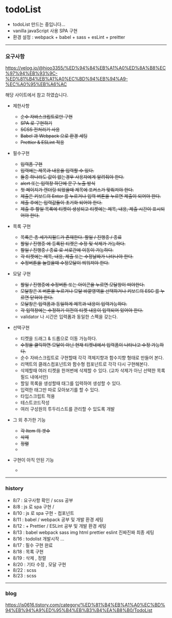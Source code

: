 # todoList
- todoList 만드는 중입니다... 
- vanilla javaScript 사용 SPA 구현
- 환경 설정 : webpack + babel + sass + esLint + preitter 


---
### 요구사항
https://velog.io/@hjoo3355/%ED%94%84%EB%A1%A0%ED%8A%B8%EC%97%94%EB%93%9C-%ED%81%B4%EB%A1%A0%EC%BD%94%EB%94%A9-%EC%A0%95%EB%A6%AC

해당 사이트에서 참고 하였습니다.

- 제한사항
    * ~~순수 자바스크립트로만 구현~~
    * ~~SPA 로 구현하기~~
    * ~~SCSS 전처리기 사용~~
    * ~~Babel 과 Webpack 으로 환경 세팅~~
    * ~~Prettier & ESLint 적용~~

- 필수구현
   * ~~입력폼 구현~~
   * ~~입력에는 제목과 내용을 입력할 수 있다.~~
   * ~~둘중 하나라도 값이 없는경우 사용자에게 알려줘야 한다.~~
   * ~~alert 또는 입력창 하단에 문구 노출 방식~~
   * ~~첫 페이지가 렌더링 되었을때 제목에 포커스가 맞춰져야 한다.~~
   * ~~제출은 키보드의 Enter 를 누르거나 입력 버튼을 누르면 제출이 되어야 한다.~~
   * ~~제출 후에는 입력값들이 초기화 되어야 한다.~~
   * ~~제출 후 할일 목록에 티켓이 생성되고 티켓에는 제목, 내용, 제출 시간이 표시되어야 한다.~~

- 목록 구현
    * ~~목록은 총 세가지필드가 존재한다. 할일 / 진행중 / 종료~~
    * ~~할일 / 진행중 에 등록된 티켓은 수정 및 삭제가 가능하다.~~
    * ~~할일 / 진행중 / 종료 로 서로간에 이동이 가능하다.~~
    * ~~각 티켓에는 제목, 내용, 제출 또는 수정날짜가 나타나야 한다.~~
    * ~~수정버튼을 눌렀을때 수정모달이 띄워져야 한다.~~

- 모달 구현
    * ~~할일 / 진행중에 수정버튼 또는 아이콘을 누르면 모달창이 떠야한다.~~
    * ~~모달창은 X 버튼을 누르거나 모달 바깥영역을 선택하거나 키보드의 ESC 를 누르면 닫혀야 한다.~~
    * ~~모달창은 입력폼과 동일하게 제목과 내용이 입력가능하다.~~
    * ~~각 입력창에는 수정하기 이전의 티켓 내용이 입력되어 있어야 한다.~~
    * validator 나 시간은 입력폼과 동일한 스펙을 갖는다.

- 선택구현
    * 티켓을 드래그 & 드롭으로 이동 가능하다.
    * ~~수정을 클릭하면 모달이 아닌 현재 티켓내에서 입력폼이 나타나고 수정 가능하다.~~
    * 순수 자바스크립트로 구현할때 각각 객체지향과 함수지향 형태로 만들어 본다.
    * 리액트의 클래스컴포넌트와 함수형 컴포넌트로 각각 다시 구현해본다.
    * 삭제할때 여러 티켓을 한꺼번에 삭제할 수 있다. (교차 삭제가 아닌 선택한 목록필드 내에서만)
    * 할일 목록을 생성할때 태그를 입력하여 생성할 수 있다.
    * 입력한 태그만 따로 모아보기를 할 수 있다.
    * 타입스크립트 적용
    * 테스트코드작성
    * 여러 구성원의 투두리스트를 관리할 수 있도록 개발

- 그 외 추가한 기능
  * ~~각 Item 의 갯수~~
  * ~~삭제~~
  * ~~정렬~~
  * 
    

- 구현이 아직 안된 기능

  *  
    

---
### history

- 8/7 : 요구사항 확인 /  scss 공부 
- 8/8 :  js 로 spa 구현 /
- 8/10 : js 로 spa 구현 - 컴포넌트 
- 8/11 : babel / webpack  공부 및 개발 환경 세팅
- 8/12 : + Prettier / ESLint 공부 및 개발 환경 세팅
- 8/13 : babel webpack sass img html prettier eslint  진짜진짜 최종 세팅 
- 8/16 : todolist 개발시작 ...
- 8/17 : 필수 구현 완료
- 8/18 : 목록 구현
- 8/19 : 삭제 , 정렬
- 8/20 : 기타 수정 , 모달 구현
- 8/22 : scss
- 8/23 : scss

---
### blog
https://js0616.tistory.com/category/%ED%81%B4%EB%A1%A0%EC%BD%94%EB%94%A9%ED%95%B4%EB%B3%B4%EA%B8%B0/TodoList
